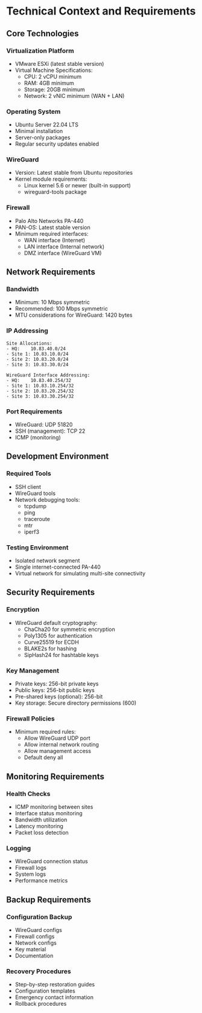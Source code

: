 # Technical Context and Requirements

## Core Technologies

### Virtualization Platform
- VMware ESXi (latest stable version)
- Virtual Machine Specifications:
  - CPU: 2 vCPU minimum
  - RAM: 4GB minimum
  - Storage: 20GB minimum
  - Network: 2 vNIC minimum (WAN + LAN)

### Operating System
- Ubuntu Server 22.04 LTS
- Minimal installation
- Server-only packages
- Regular security updates enabled

### WireGuard
- Version: Latest stable from Ubuntu repositories
- Kernel module requirements:
  - Linux kernel 5.6 or newer (built-in support)
  - wireguard-tools package

### Firewall
- Palo Alto Networks PA-440
- PAN-OS: Latest stable version
- Minimum required interfaces:
  - WAN interface (Internet)
  - LAN interface (Internal network)
  - DMZ interface (WireGuard VM)

## Network Requirements

### Bandwidth
- Minimum: 10 Mbps symmetric
- Recommended: 100 Mbps symmetric
- MTU considerations for WireGuard: 1420 bytes

### IP Addressing
```
Site Allocations:
- HQ:    10.83.40.0/24
- Site 1: 10.83.10.0/24
- Site 2: 10.83.20.0/24
- Site 3: 10.83.30.0/24

WireGuard Interface Addressing:
- HQ:    10.83.40.254/32
- Site 1: 10.83.10.254/32
- Site 2: 10.83.20.254/32
- Site 3: 10.83.30.254/32
```

### Port Requirements
- WireGuard: UDP 51820
- SSH (management): TCP 22
- ICMP (monitoring)

## Development Environment

### Required Tools
- SSH client
- WireGuard tools
- Network debugging tools:
  - tcpdump
  - ping
  - traceroute
  - mtr
  - iperf3

### Testing Environment
- Isolated network segment
- Single internet-connected PA-440
- Virtual network for simulating multi-site connectivity

## Security Requirements

### Encryption
- WireGuard default cryptography:
  - ChaCha20 for symmetric encryption
  - Poly1305 for authentication
  - Curve25519 for ECDH
  - BLAKE2s for hashing
  - SipHash24 for hashtable keys

### Key Management
- Private keys: 256-bit private keys
- Public keys: 256-bit public keys
- Pre-shared keys (optional): 256-bit
- Key storage: Secure directory permissions (600)

### Firewall Policies
- Minimum required rules:
  - Allow WireGuard UDP port
  - Allow internal network routing
  - Allow management access
  - Default deny all

## Monitoring Requirements

### Health Checks
- ICMP monitoring between sites
- Interface status monitoring
- Bandwidth utilization
- Latency monitoring
- Packet loss detection

### Logging
- WireGuard connection status
- Firewall logs
- System logs
- Performance metrics

## Backup Requirements

### Configuration Backup
- WireGuard configs
- Firewall configs
- Network configs
- Key material
- Documentation

### Recovery Procedures
- Step-by-step restoration guides
- Configuration templates
- Emergency contact information
- Rollback procedures
